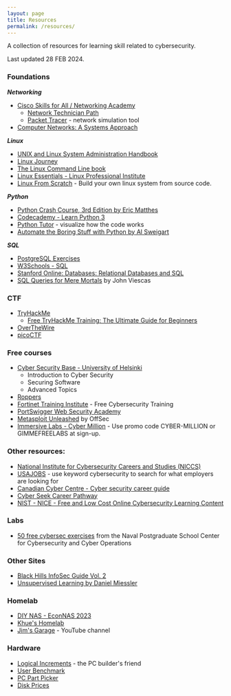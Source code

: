 ```yaml
---
layout: page
title: Resources
permalink: /resources/
---
```

A collection of resources for learning skill related to cybersecurity. 

Last updated 28 FEB 2024.

### Foundations
***Networking***
- [Cisco Skills for All / Networking Academy](https://www.netacad.com/)  
    - [Network Technician Path](https://skillsforall.com/career-path/network-technician?courseLang=en-US)
    - [Packet Tracer](https://www.netacad.com/courses/packet-tracer) - network simulation tool
- [Computer Networks: A Systems Approach](https://book.systemsapproach.org/index.html)
    
***Linux***
- [UNIX and Linux System Administration Handbook](https://www.admin.com/)
- [Linux Journey](https://linuxjourney.com/)
- [The Linux Command Line book](https://linuxcommand.org/tlcl.php)
- [Linux Essentials - Linux Professional Institute](https://learning.lpi.org/en/learning-materials/010-160/)
- [Linux From Scratch](https://www.linuxfromscratch.org/) - Build your own linux system from source code. 

***Python***
- [Python Crash Course, 3rd Edition by Eric Matthes](https://nostarch.com/python-crash-course-3rd-edition)
- [Codecademy - Learn Python 3](https://www.codecademy.com/learn/learn-python-3)
- [Python Tutor](https://pythontutor.com/visualize.html#mode=edit) - visualize how the code works
- [Automate the Boring Stuff with Python by Al Sweigart](https://automatetheboringstuff.com/)

***SQL***
- [PostgreSQL Exercises](https://pgexercises.com/)
- [W3Schools - SQL](https://www.w3schools.com/sql/default.asp)
- [Stanford Online: Databases: Relational Databases and SQL](https://online.stanford.edu/courses/soe-ydatabases0005-databases-relational-databases-and-sql)
- [SQL Queries for Mere Mortals](https://www.oreilly.com/library/view/sql-queries-for/9780134858432/) by John Viescas

### CTF
- [TryHackMe](https://tryhackme.com/)
    - [Free TryHackMe Training: The Ultimate Guide for Beginners](https://tryhackme.com/r/resources/blog/free_path)
- [OverTheWire](https://overthewire.org/wargames/)
- [picoCTF](https://picoctf.org/)

### Free courses
- [Cyber Security Base - University of Helsinki](https://cybersecuritybase.mooc.fi/)
    - Introduction to Cyber Security
    - Securing Software
    - Advanced Topics
- [Roppers](https://www.roppers.org/)
- [Fortinet Training Institute](https://training.fortinet.com/) - Free Cybersecurity Training
- [PortSwigger Web Security Academy](https://portswigger.net/web-security)
- [Metasploit Unleashed](https://www.offsec.com/metasploit-unleashed/) by OffSec
- [Immersive Labs - Cyber Million](https://community.immersivelabs.online/register) - Use promo code CYBER-MILLION or GIMMEFREELABS at sign-up.

### Other resources:
- [National Institute for Cybersecurity Careers and Studies (NICCS)](https://niccs.cisa.gov/cybersecurity-career-resources/additional-resources)
- [USAJOBS](https://www.usajobs.gov/) - use keyword cybersecurity to search for what employers are looking for
- [Canadian Cyber Centre - Cyber security career guide](https://www.cyber.gc.ca/en/guidance/cyber-security-career-guide)
- [Cyber Seek Career Pathway](https://www.cyberseek.org/pathway.html)
- [NIST - NICE - Free and Low Cost Online Cybersecurity Learning Content](https://www.nist.gov/itl/applied-cybersecurity/nice/resources/online-learning-content)

### Labs
- [50 free cybersec exercises](https://nps.edu/web/c3o/labtainers) from the Naval Postgraduate School Center for Cybersecurity and Cyber Operations

### Other Sites
- [Black Hills InfoSec Guide Vol. 2](https://www.blackhillsinfosec.com/prompt-zine/prompt-issue-infosec-survival-guide-second-volume/)
- [Unsupervised Learning by Daniel Miessler](https://danielmiessler.com/)

### Homelab
- [DIY NAS - EconNAS 2023](https://blog.briancmoses.com/2023/09/diy-nas-econonas-2023.html)
- [Khue's Homelab](https://homelab.khuedoan.com/)
- [Jim's Garage](https://www.youtube.com/channel/UCUUTdohVElFLSP4NBnlPEwA) - YouTube channel

### Hardware
- [Logical Increments](https://www.logicalincrements.com/) - the PC builder's friend
- [User Benchmark](https://www.userbenchmark.com/)
- [PC Part Picker](https://ca.pcpartpicker.com)
- [Disk Prices](https://diskprices.com/?locale=ca)
